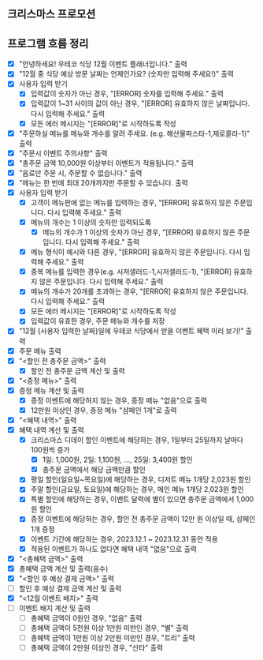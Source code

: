 ## 크리스마스 프로모션

## 프로그램 흐름 정리
- [x] "안녕하세요! 우테코 식당 12월 이벤트 플래너입니다." 출력
- [x] "12월 중 식당 예상 방문 날짜는 언제인가요? (숫자만 입력해 주세요!)" 출력
- [x] 사용자 입력 받기
    - [x] 입력값이 숫자가 아닌 경우, "[ERROR] 숫자를 입력해 주세요." 출력
    - [x] 입력값이 1~31 사이의 값이 아닌 경우, "[ERROR] 유효하지 않은 날짜입니다. 다시 입력해 주세요." 출력
  - [x] 모든 에러 메시지는 "[ERROR]"로 시작하도록 작성
- [x] "주문하실 메뉴를 메뉴와 개수를 알려 주세요. (e.g. 해산물파스타-1,제로콜라-1)" 출력
- [x] "주문시 이벤트 주의사항" 출력
- [x] "총주문 금액 10,000원 이상부터 이벤트가 적용됩니다." 출력
- [x] "음료만 주문 시, 주문할 수 없습니다." 출력
- [x] "메뉴는 한 번에 최대 20개까지만 주문할 수 있습니다. 출력
- [x] 사용자 입력 받기
  - [x] 고객이 메뉴판에 없는 메뉴를 입력하는 경우, "[ERROR] 유효하지 않은 주문입니다. 다시 입력해 주세요." 출력
  - [x] 메뉴의 개수는 1 이상의 숫자만 입력되도록
    - [x] 메뉴의 개수가 1 이상의 숫자가 아닌 경우, "[ERROR] 유효하지 않은 주문입니다. 다시 입력해 주세요." 출력
  - [x] 메뉴 형식이 예시와 다른 경우, "[ERROR] 유효하지 않은 주문입니다. 다시 입력해 주세요." 출력
  - [x] 중복 메뉴를 입력한 경우(e.g. 시저샐러드-1,시저샐러드-1), "[ERROR] 유효하지 않은 주문입니다. 다시 입력해 주세요." 출력
  - [x] 메뉴의 개수가 20개를 초과하는 경우, "[ERROR] 유효하지 않은 주문입니다. 다시 입력해 주세요." 출력
  - [x] 모든 에러 메시지는 "[ERROR]"로 시작하도록 작성
  - [x] 입력값이 유효한 경우, 주문 메뉴와 개수를 저장
- [x] "12월 {사용자 입력한 날짜}일에 우테코 식당에서 받을 이벤트 혜택 미리 보기!" 출력 
- [x] 주문 메뉴 출력
- [x] "<할인 전 총주문 금액>" 출력
  - [x] 할인 전 총주문 금액 계산 및 출력
- [x] "<증정 메뉴>" 출력
- [x] 증정 메뉴 계산 및 출력
  - [x] 증정 이벤트에 해당하지 않는 경우, 증정 메뉴 "없음"으로 출력
  - [x] 12만원 이상인 경우, 증정 메뉴 "샴페인 1개"로 출력
- [x] "<혜택 내역>" 출력
- [x] 혜택 내역 계산 및 출력
  - [x] 크리스마스 디데이 할인 이벤트에 해당하는 경우, 1일부터 25일까지 날마다 100원씩 증가
    - [x] 1일: 1,000원, 2일: 1,100원, ..., 25일: 3,400원 할인
    - [x] 총주문 금액에서 해당 금액만큼 할인
  - [x] 평일 할인(일요일~목요일)에 해당하는 경우, 디저트 메뉴 1개당 2,023원 할인
  - [x] 주말 할인(금요일, 토요일)에 해당하는 경우, 메인 메뉴 1개당 2,023원 할인
  - [x] 특별 할인에 해당하는 경우, 이벤트 달력에 별이 있으면 총주문 금액에서 1,000원 할인
  - [x] 증정 이벤트에 해당하는 경우, 할인 전 총주문 금액이 12만 원 이상일 때, 샴페인 1개 증정
  - [x] 이벤트 기간에 해당하는 경우, 2023.12.1 ~ 2023.12.31 동안 적용
  - [x] 적용된 이벤트가 하나도 없다면 혜택 내역 "없음"으로 출력
- [x] "<총혜택 금액>" 출력
- [x] 총혜택 금액 계산 및 출력(음수)
- [x] "<할인 후 예상 결제 금액>" 출력
- [ ] 할인 후 예상 결제 금액 계산 및 출력
- [x] "<12월 이벤트 배지>" 출력
- [ ] 이벤트 배지 계산 및 출력
  - [ ] 총혜택 금액이 0원인 경우, "없음" 출력
  - [ ] 총혜택 금액이 5천원 이상 1만원 미만인 경우, "별" 출력
  - [ ] 총혜택 금액이 1만원 이상 2만원 미만인 경우, "트리" 출력
  - [ ] 총혜택 금액이 2만원 이상인 경우, "산타" 출력
